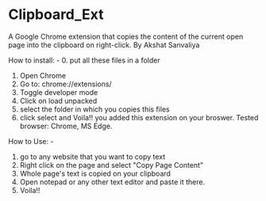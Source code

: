 # Clipboard_Ext
A Google Chrome extension that copies the content of the current open page into the clipboard on right-click.
By Akshat Sanvaliya

How to install: - 
0. put all these files in a folder
1. Open Chrome
2. Go to: chrome://extensions/
3. Toggle developer mode
4. Click on load unpacked
5. select the folder in which you copies this files
6. click select and Voila!! you added this extension on your broswer.
Tested browser: Chrome, MS Edge.

How to Use: -
1. go to any website that you want to copy text
2. Right click on the page and select "Copy Page Content"
3. Whole page's text is copied on your clipboard
4. Open notepad or any other text editor and paste it there.
5. Voila!!

